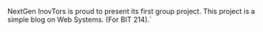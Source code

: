 NextGen InovTors is proud to present its first group project.
This project is a simple blog on Web Systems.
(For BIT 214).`

